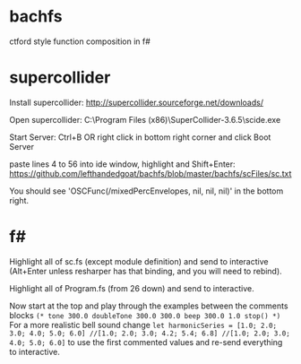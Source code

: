 bachfs
======

ctford style function composition in f#

supercollider
=============

Install supercollider:
http://supercollider.sourceforge.net/downloads/

Open supercollider:
C:\Program Files (x86)\SuperCollider-3.6.5\scide.exe

Start Server: Ctrl+B OR right click in bottom right corner and click Boot Server

paste lines 4 to 56 into ide window, highlight and Shift+Enter:
https://github.com/lefthandedgoat/bachfs/blob/master/bachfs/scFiles/sc.txt

You should see 'OSCFunc(/mixedPercEnvelopes, nil, nil, nil)' in the bottom right.


f#
==
Highlight all of sc.fs (except module definition) and send to interactive (Alt+Enter unless resharper has that binding, and you will need to rebind).

Highlight all of Program.fs (from 26 down) and send to interactive.

Now start at the top and play through the examples between the comments blocks 
`
(*
tone 300.0
doubleTone 300.0 300.0
beep 300.0 1.0
stop()
*)
`
For a more realistic bell sound change 
`
let harmonicSeries = [1.0; 2.0; 3.0; 4.0; 5.0; 6.0] //[1.0; 2.0; 3.0; 4.2; 5.4; 6.8] //[1.0; 2.0; 3.0; 4.0; 5.0; 6.0]
`
to use the first commented values and re-send everything to interactive.

